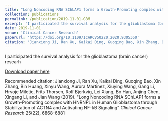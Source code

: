 ```yaml
---
title: "Long Noncoding RNA SChLAP1 forms a Growth-Promoting complex with HNRNPL in Human Glioblastoma through Stabilization of ACTN4 and Activating NF-kB Signaling"
collection: publications
permalink: /publication/2019-11-01-GBM
excerpt: 'I participated the survival analysis for the glioblastoma (brain cancer) researh '
date: 2019-11-01
venue: 'Clinical Cancer Research'
paperurl: 'https://doi.org/10.1109/ICARCV50220.2020.9305360'
citation: 'Jianxiong Ji, Ran Xu, Kaikai Ding, Guoqing Bao, Xin Zhang, Bin Huang, Xinyu Wang, Aurora Martinez, Xiuying Wang, Gang Li, Hrvoje Miletic, Frits Thorsen, Rolf Bjerkvig, Lei Xiang, Bo Han, Anjing Chen, Xingang Li, and Jian Wang (2019). &quot;Long Noncoding RNA SChLAP1 forms a Growth-Promoting complex with HNRNPL in Human Glioblastoma through Stabilization of ACTN4 and Activating NF-kB Signaling&quot; <i>Clinical Cancer Research</i> 25(22), 6868-6881'
---
```

I participated the survival analysis for the glioblastoma (brain cancer) researh 

[Download paper here](https://doi.org/10.1109/ICARCV50220.2020.9305360)

Recommended citation: Jianxiong Ji, Ran Xu, Kaikai Ding, Guoqing Bao, Xin Zhang, Bin Huang, Xinyu Wang, Aurora Martinez, Xiuying Wang, Gang Li, Hrvoje Miletic, Frits Thorsen, Rolf Bjerkvig, Lei Xiang, Bo Han, Anjing Chen, Xingang Li, and Jian Wang (2019). "Long Noncoding RNA SChLAP1 forms a Growth-Promoting complex with HNRNPL in Human Glioblastoma through Stabilization of ACTN4 and Activating NF-kB Signaling" <i>Clinical Cancer Research</i> 25(22), 6868-6881